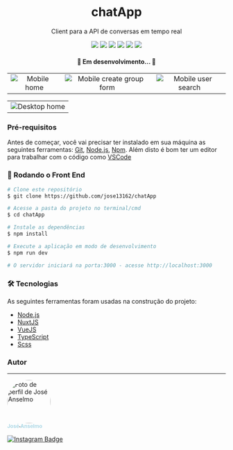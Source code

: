 <h1 align="center">chatApp</h1>
<p align="center">Client para a API de conversas em tempo real</p>
<div align="center">
  <img src="https://img.shields.io/badge/npm-v7.19.1-brightgreen" />
  <img src="https://img.shields.io/badge/node-v14.16.1-brightgreen" />
  <img src="https://img.shields.io/badge/Typescript-v4.2-blue">
  <img src="https://img.shields.io/badge/VueJS-v3-brightgreen">
  <img src="https://img.shields.io/badge/NuxtJS-v2.15.7-darkgreen">
  <img src="https://img.shields.io/badge/Scss-v10.1.1-ff69b4">
</div>
<h4 align="center"> 
	🚧  Em desenvolvimento...  🚧
</h4>

<table>
  <tr>
    <td align="center" style="padding=0;width=50%;">
      <img src="https://github.com/jose13162/chatApp/blob/main/docs/Mobile-Home.jpg?raw=true" heigth="180em" title="Mobile home">
    </td>
    <td align="center" style="padding=0;width=50%;">
      <img src="https://github.com/jose13162/chatApp/blob/main/docs/Mobile-CreateGroup.jpg?raw=true" heigth="180em" title="Mobile create group form">
    </td>
    <td align="center" style="padding=0;width=50%;">
      <img src="https://github.com/jose13162/chatApp/blob/main/docs/Mobile-SearchUser.jpg?raw=true" heigth="180em" title="Mobile user search">
    </td>
  </tr>
</table>

<table>
  <tr>
    <td align="center" style="padding=0;width=50%;">
      <img src="https://github.com/jose13162/chatApp/blob/main/docs/Desktop-Home.png?raw=true" heigth="180em" title="Desktop home">
    </td>
  </tr>
</table>

### Pré-requisitos

Antes de começar, você vai precisar ter instalado em sua máquina as seguintes ferramentas:
[Git](https://git-scm.com), [Node.js](https://nodejs.org/en/), [Npm](https://npmjs.com).
Além disto é bom ter um editor para trabalhar com o código como [VSCode](https://code.visualstudio.com/)

### 🎲 Rodando o Front End

```bash
# Clone este repositório
$ git clone https://github.com/jose13162/chatApp

# Acesse a pasta do projeto no terminal/cmd
$ cd chatApp

# Instale as dependências
$ npm install

# Execute a aplicação em modo de desenvolvimento
$ npm run dev

# O servidor iniciará na porta:3000 - acesse http://localhost:3000
```

### 🛠 Tecnologias

As seguintes ferramentas foram usadas na construção do projeto:

- [Node.js](https://nodejs.org/en/)
- [NuxtJS](https://nuxtjs.org/)
- [VueJS](https://v3.vuejs.org/)
- [TypeScript](https://www.typescriptlang.org/)
- [Scss](https://www.sass-lang.com/)

### Autor

---

<a href="https://github.com/jose13162">
  <img style="border-radius: 50%;" src="https://avatars.githubusercontent.com/u/77130179?s=400&u=6391f7b20bf725e259e02aa698fe6b4f5266286c&v=4" width="100px;" alt="Foto de perfil de José Anselmo"/>
  <br />
  <sub style="color: lightblue; text-decoration: none;"><b>José Anselmo</b></sub>

[![Instagram Badge](https://img.shields.io/badge/-@tete627-FCAF45?style=flat-square&labelColor=E1306C&logo=instagram&logoColor=white&link=https://instagram.com/tete627)](https://instagram.com/tete627)
</a>
